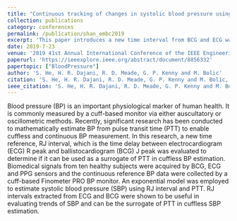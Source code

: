 ```yaml
---
title: "Continuous tracking of changes in systolic blood pressure using BCG and ECG"
collection: publications
category: conferences
permalink: /publication/shan_embc2019
excerpt: 'This paper introduces a new time interval from BCG and ECG waveforms for cuffless blood pressure estimation.'
date: 2019-7-23
venue: '2019 41st Annual International Conference of the IEEE Engineering in Medicine and Biology Society (EMBC)'
paperurl: 'https://ieeexplore.ieee.org/abstract/document/8856332'
papertopic: ["BloodPressure"]
author: 'S. He, H. R. Dajani, R. D. Meade, G. P. Kenny and M. Bolic'
citation: 'S. He, H. R. Dajani, R. D. Meade, G. P. Kenny and M. Bolic, Continuous Tracking of Changes in Systolic Blood Pressure using BCG and ECG, 2019 41st Annual International Conference of the IEEE Engineering in Medicine and Biology Society (EMBC), Berlin, Germany, 2019, pp. 6826-6829, doi: 10.1109/EMBC.2019.8856332'
ieee_citation: 'S. He, H. R. Dajani, R. D. Meade, G. P. Kenny and M. Bolic, Continuous Tracking of Changes in Systolic Blood Pressure using BCG and ECG, 2019 41st Annual International Conference of the IEEE Engineering in Medicine and Biology Society (EMBC), Berlin, Germany, 2019, pp. 6826-6829.'
---
```


Blood pressure (BP) is an important physiological marker of human health. It is commonly measured by a cuff-based monitor via either auscultatory or oscillometric methods. Recently, significant research has been conducted to mathematically estimate BP from pulse transit time (PTT) to enable cuffless and continuous BP measurement. In this research, a new time reference, RJ interval, which is the time delay between electrocardiogram (ECG) R peak and ballistocardiogram (BCG) J peak was evaluated to determine if it can be used as a surrogate of PTT in cuffless BP estimation. Biomedical signals from ten healthy subjects were acquired by BCG, ECG and PPG sensors and the continuous reference BP data were collected by a cuff-based Finometer PRO BP monitor. An exponential model was employed to estimate systolic blood pressure (SBP) using RJ interval and PTT. RJ intervals extracted from ECG and BCG were shown to be useful in evaluating trends of SBP and can be the surrogate of PTT in cuffless SBP estimation.
